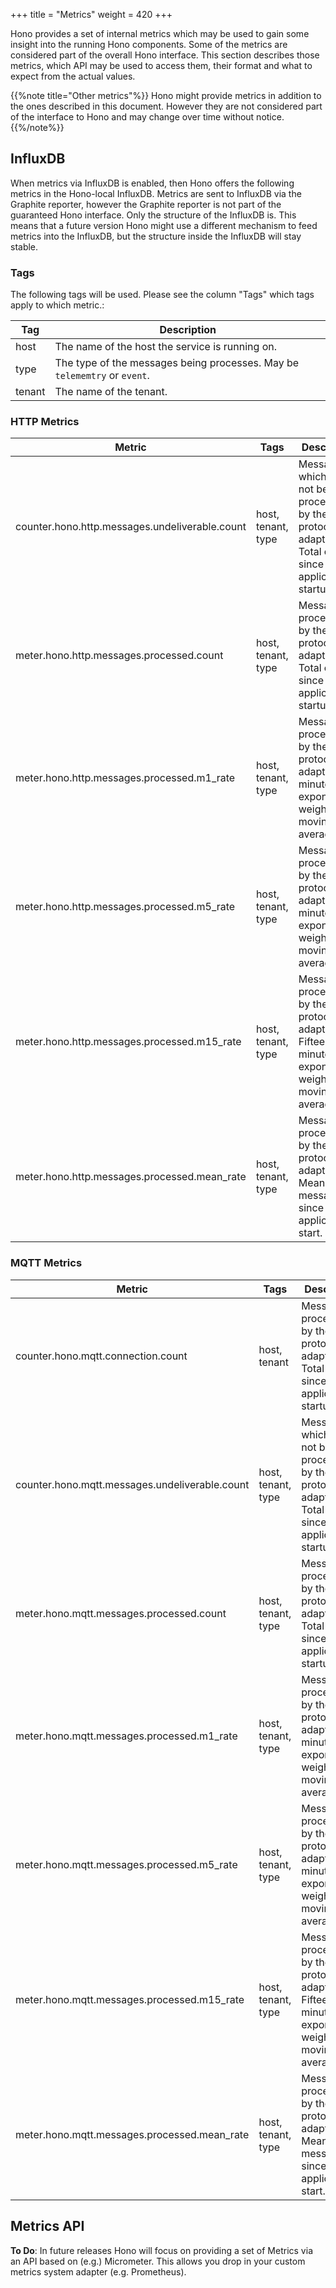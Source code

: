 +++
title = "Metrics"
weight = 420
+++

Hono provides a set of internal metrics which may be used to gain some insight
into the running Hono components. Some of the metrics are considered part
of the overall Hono interface. This section describes those metrics, which
API may be used to access them, their format and what to expect from the
actual values.
<!--more-->

{{%note title="Other metrics"%}}
Hono might provide metrics in addition to the ones described in
this document. However they are not considered part of the interface to Hono and
 may change over time without notice.
{{%/note%}}

## InfluxDB

When metrics via InfluxDB is enabled, then Hono offers the following metrics
in the Hono-local InfluxDB. Metrics are sent to InfluxDB via the Graphite
reporter, however the Graphite reporter is not part of the guaranteed Hono
interface. Only the structure of the InfluxDB is. This means that a future
version Hono might use a different mechanism to feed metrics into the InfluxDB,
but the structure inside the InfluxDB will stay stable.

### Tags

The following tags will be used. Please see the column "Tags" which tags apply
to which metric.:

| Tag     | Description |
| ------- | ----------- |
| host    | The name of the host the service is running on. |
| type    | The type of the messages being processes. May be `telememtry` or `event`. |
| tenant  | The name of the tenant. |

### HTTP Metrics

| Metric | Tags | Description |
| ------ | ---- | ----------- |
| counter.hono.http.messages.undeliverable.count | host, tenant, type | Messages which could not be processed by the HTTP protocol adapter. Total count since application startup. |
| meter.hono.http.messages.processed.count | host, tenant, type | Messages processed by the HTTP protocol adapter. Total count since application startup. |
| meter.hono.http.messages.processed.m1_rate | host, tenant, type | Messages processed by the HTTP protocol adapter. One minute, exponentially weighted, moving average. |
| meter.hono.http.messages.processed.m5_rate | host, tenant, type | Messages processed by the HTTP protocol adapter. Five minute, exponentially weighted, moving average. |
| meter.hono.http.messages.processed.m15_rate | host, tenant, type | Messages processed by the HTTP protocol adapter. Fifteen minute, exponentially weighted, moving average. |
| meter.hono.http.messages.processed.mean_rate | host, tenant, type | Messages processed by the HTTP protocol adapter. Mean rate of messages since the application start. |

### MQTT Metrics

| Metric | Tags | Description |
| ------ | ---- | ----------- |
| counter.hono.mqtt.connection.count | host, tenant | Messages processed by the MQTT protocol adapter. Total count since application startup. |
| counter.hono.mqtt.messages.undeliverable.count | host, tenant, type | Messages which could not be processed by the MQTT protocol adapter- Total count since application startup. |
| meter.hono.mqtt.messages.processed.count | host, tenant, type | Messages processed by the MQTT protocol adapter. Total count since application startup. |
| meter.hono.mqtt.messages.processed.m1_rate | host, tenant, type | Messages processed by the MQTT protocol adapter. One minute, exponentially weighted, moving average. |
| meter.hono.mqtt.messages.processed.m5_rate | host, tenant, type | Messages processed by the MQTT protocol adapter. Five minute, exponentially weighted, moving average. |
| meter.hono.mqtt.messages.processed.m15_rate | host, tenant, type | Messages processed by the MQTT protocol adapter. Fifteen minute, exponentially weighted, moving average. |
| meter.hono.mqtt.messages.processed.mean_rate | host, tenant, type | Messages processed by the MQTT protocol adapter. Mean rate of messages since the application start. |

## Metrics API

**To Do**: In future releases Hono will focus on providing a set of Metrics via
an API based on (e.g.) Micrometer. This allows you drop in your custom metrics
system adapter (e.g. Prometheus).
